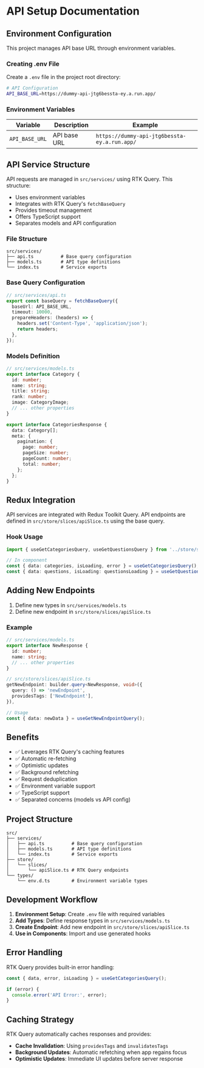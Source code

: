 # API Setup Documentation

## Environment Configuration

This project manages API base URL through environment variables.

### Creating .env File

Create a `.env` file in the project root directory:

```bash
# API Configuration
API_BASE_URL=https://dummy-api-jtg6bessta-ey.a.run.app/
```

### Environment Variables

| Variable       | Description  | Example                                      |
| -------------- | ------------ | -------------------------------------------- |
| `API_BASE_URL` | API base URL | `https://dummy-api-jtg6bessta-ey.a.run.app/` |

## API Service Structure

API requests are managed in `src/services/` using RTK Query. This structure:

- Uses environment variables
- Integrates with RTK Query's `fetchBaseQuery`
- Provides timeout management
- Offers TypeScript support
- Separates models and API configuration

### File Structure

```
src/services/
├── api.ts          # Base query configuration
├── models.ts       # API type definitions
└── index.ts        # Service exports
```

### Base Query Configuration

```typescript
// src/services/api.ts
export const baseQuery = fetchBaseQuery({
  baseUrl: API_BASE_URL,
  timeout: 10000,
  prepareHeaders: (headers) => {
    headers.set('Content-Type', 'application/json');
    return headers;
  },
});
```

### Models Definition

```typescript
// src/services/models.ts
export interface Category {
  id: number;
  name: string;
  title: string;
  rank: number;
  image: CategoryImage;
  // ... other properties
}

export interface CategoriesResponse {
  data: Category[];
  meta: {
    pagination: {
      page: number;
      pageSize: number;
      pageCount: number;
      total: number;
    };
  };
}
```

## Redux Integration

API services are integrated with Redux Toolkit Query. API endpoints are defined in `src/store/slices/apiSlice.ts` using the base query.

### Hook Usage

```typescript
import { useGetCategoriesQuery, useGetQuestionsQuery } from '../store/slices/apiSlice';

// In component
const { data: categories, isLoading, error } = useGetCategoriesQuery();
const { data: questions, isLoading: questionsLoading } = useGetQuestionsQuery();
```

## Adding New Endpoints

1. Define new types in `src/services/models.ts`
2. Define new endpoint in `src/store/slices/apiSlice.ts`

### Example

```typescript
// src/services/models.ts
export interface NewResponse {
  id: number;
  name: string;
  // ... other properties
}

// src/store/slices/apiSlice.ts
getNewEndpoint: builder.query<NewResponse, void>({
  query: () => 'newEndpoint',
  providesTags: ['NewEndpoint'],
}),

// Usage
const { data: newData } = useGetNewEndpointQuery();
```

## Benefits

- ✅ Leverages RTK Query's caching features
- ✅ Automatic re-fetching
- ✅ Optimistic updates
- ✅ Background refetching
- ✅ Request deduplication
- ✅ Environment variable support
- ✅ TypeScript support
- ✅ Separated concerns (models vs API config)

## Project Structure

```
src/
├── services/
│   ├── api.ts          # Base query configuration
│   ├── models.ts       # API type definitions
│   └── index.ts        # Service exports
├── store/
│   └── slices/
│       └── apiSlice.ts # RTK Query endpoints
└── types/
    └── env.d.ts        # Environment variable types
```

## Development Workflow

1. **Environment Setup**: Create `.env` file with required variables
2. **Add Types**: Define response types in `src/services/models.ts`
3. **Create Endpoint**: Add new endpoint in `src/store/slices/apiSlice.ts`
4. **Use in Components**: Import and use generated hooks

## Error Handling

RTK Query provides built-in error handling:

```typescript
const { data, error, isLoading } = useGetCategoriesQuery();

if (error) {
  console.error('API Error:', error);
}
```

## Caching Strategy

RTK Query automatically caches responses and provides:

- **Cache Invalidation**: Using `providesTags` and `invalidatesTags`
- **Background Updates**: Automatic refetching when app regains focus
- **Optimistic Updates**: Immediate UI updates before server response
